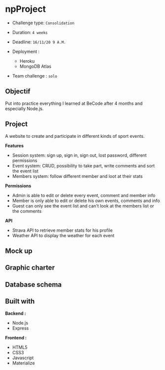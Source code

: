# npProject

- Challenge type:  `Consolidation`
- Duration: `4 weeks`
- Deadline: `16/11/20 9 A.M.`
- Deployment :
	- Heroku
	- MongoDB Atlas

- Team challenge :  `solo`

## Objectif
Put into practice everything I learned at BeCode after 4 months and especially Node.js.

## Project
A website to create and participate in different kinds of sport events.

**Features**
- Session system: sign up, sign in, sign out, lost password, different permissions
- Event system: CRUD, possibility to take part, write comments and sort the event list
- Members system: follow different member and loot at their stats

**Permissions**
- Admin is able to edit or delete every event, comment and member info
- Member is only able to edit or delete his own events, comments and info
- Guest can only see the event list and can't look at the members list or the comments

**API**
- Strava API to retrieve member stats for his profile
- Weather API to display the weather for each event

## Mock up

## Graphic charter

## Database schema

## Built with

**Backend :** 
- Node.js
- Express

**Frontend :** 
- HTML5
- CSS3
- Javascript
- Materialize
